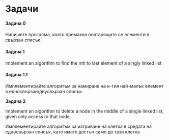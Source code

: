 # Задачи

#### Задача 0

Напишете програма, която премахва повтарящите се елементи в свързан списък.



#### Задача 1

Implement an algorithm to find the nth to last element of a singly linked list


#### Задача 1.1

Имплементирайте алгоритъм за намиране на н-тия най-малък елемент в едносвързан/двусвързан списък.

**Задача 2** 

Implement an algorithm to delete a node in the middle of a single linked list, given
only access to that node

Имплементирайте алгоритъм за изтриване на клетка в средата на едносвързан списък, като имате достъп само до тази клетка

